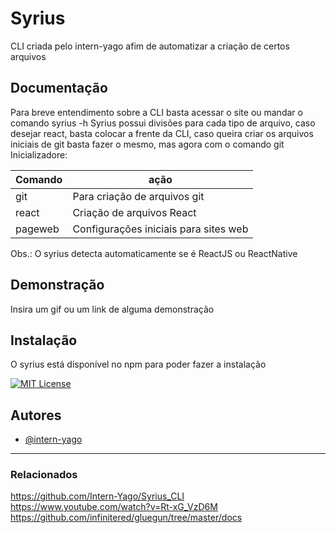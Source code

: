 # Syrius

CLI criada pelo intern-yago afim de automatizar a criação de certos arquivos

## Documentação

Para breve entendimento sobre a CLI basta acessar o site ou mandar o comando syrius -h
Syrius possui divisões para cada tipo de arquivo, caso desejar react, basta colocar a frente da CLI, caso queira criar os arquivos iniciais de git basta fazer o mesmo, mas agora com o comando git
Inicializadore:

|Comando|ação |
|-------|-----|
|git    | Para criação de arquivos git |
|react  | Criação de arquivos React|
|pageweb| Configurações iniciais para sites web|

Obs.: O syrius detecta automaticamente se é ReactJS ou ReactNative

## Demonstração

Insira um gif ou um link de alguma demonstração

## Instalação

O syrius está disponível no npm para poder fazer a instalação


[![MIT License](https://img.shields.io/badge/License-MIT-green.svg)](https://choosealicense.com/licenses/mit/)

## Autores

- [@intern-yago](https://www.github.com/intern-yago)

---
### Relacionados

https://github.com/Intern-Yago/Syrius_CLI
https://www.youtube.com/watch?v=Rt-xG_VzD6M
https://github.com/infinitered/gluegun/tree/master/docs
